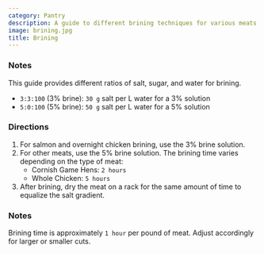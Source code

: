 ```yaml
---
category: Pantry
description: A guide to different brining techniques for various meats.
image: brining.jpg
title: Brining
---
```

### Notes

This guide provides different ratios of salt, sugar, and water for brining.

* `3:3:100` (3% brine): `30 g` salt per L water for a 3% solution
* `5:0:100` (5% brine): `50 g` salt per L water for a 5% solution

### Directions

1. For salmon and overnight chicken brining, use the 3% brine solution.
2. For other meats, use the 5% brine solution. The brining time varies depending on the type of meat:
    * Cornish Game Hens: `2 hours`
    * Whole Chicken: `5 hours`
3. After brining, dry the meat on a rack for the same amount of time to equalize the salt gradient.

### Notes

Brining time is approximately `1 hour` per pound of meat. Adjust accordingly for larger or smaller cuts.